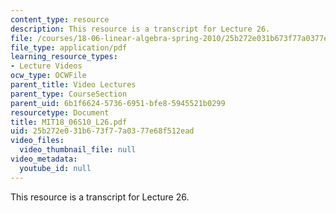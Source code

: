 ```yaml
---
content_type: resource
description: This resource is a transcript for Lecture 26.
file: /courses/18-06-linear-algebra-spring-2010/25b272e031b673f77a0377e68f512ead_MIT18_06S10_L26.pdf
file_type: application/pdf
learning_resource_types:
- Lecture Videos
ocw_type: OCWFile
parent_title: Video Lectures
parent_type: CourseSection
parent_uid: 6b1f6624-5736-6951-bfe8-5945521b0299
resourcetype: Document
title: MIT18_06S10_L26.pdf
uid: 25b272e0-31b6-73f7-7a03-77e68f512ead
video_files:
  video_thumbnail_file: null
video_metadata:
  youtube_id: null
---
```

This resource is a transcript for Lecture 26.


